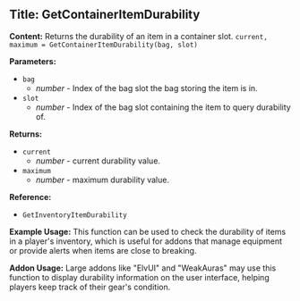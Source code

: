 ## Title: GetContainerItemDurability

**Content:**
Returns the durability of an item in a container slot.
`current, maximum = GetContainerItemDurability(bag, slot)`

**Parameters:**
- `bag`
  - *number* - Index of the bag slot the bag storing the item is in.
- `slot`
  - *number* - Index of the bag slot containing the item to query durability of.

**Returns:**
- `current`
  - *number* - current durability value.
- `maximum`
  - *number* - maximum durability value.

**Reference:**
- `GetInventoryItemDurability`

**Example Usage:**
This function can be used to check the durability of items in a player's inventory, which is useful for addons that manage equipment or provide alerts when items are close to breaking.

**Addon Usage:**
Large addons like "ElvUI" and "WeakAuras" may use this function to display durability information on the user interface, helping players keep track of their gear's condition.
